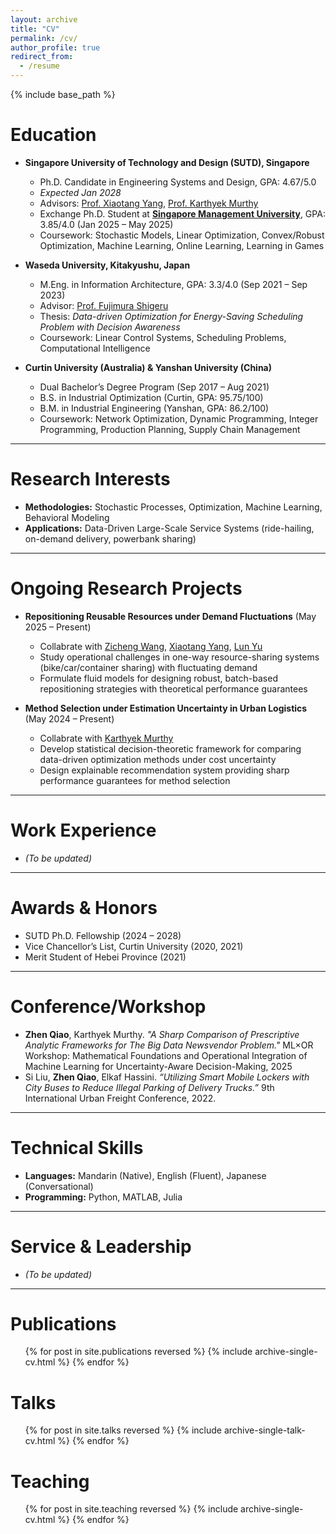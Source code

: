 ```yaml
---
layout: archive
title: "CV"
permalink: /cv/
author_profile: true
redirect_from:
  - /resume
---
```


{% include base_path %}

Education
======
* **Singapore University of Technology and Design (SUTD), Singapore**  
  * Ph.D. Candidate in Engineering Systems and Design, GPA: 4.67/5.0  
  * *Expected Jan 2028*  
  * Advisors: [Prof. Xiaotang Yang](https://xiaotangyang.com/), [Prof. Karthyek Murthy](https://sites.google.com/site/karthyekswebpage/)  
  * Exchange Ph.D. Student at **[Singapore Management University](https://business.smu.edu.sg/phd-business-operations-management/programme-structure-curriculum)**, GPA: 3.85/4.0 (Jan 2025 – May 2025)  
  * Coursework: Stochastic Models, Linear Optimization, Convex/Robust Optimization, Machine Learning, Online Learning, Learning in Games

* **Waseda University, Kitakyushu, Japan**  
  * M.Eng. in Information Architecture, GPA: 3.3/4.0 (Sep 2021 – Sep 2023)  
  * Advisor: [Prof. Fujimura Shigeru](https://www.smartindustry.jp/)  
  * Thesis: *Data-driven Optimization for Energy-Saving Scheduling Problem with Decision Awareness*  
  * Coursework: Linear Control Systems, Scheduling Problems, Computational Intelligence  

* **Curtin University (Australia) & Yanshan University (China)**  
  * Dual Bachelor’s Degree Program (Sep 2017 – Aug 2021)  
  * B.S. in Industrial Optimization (Curtin, GPA: 95.75/100)  
  * B.M. in Industrial Engineering (Yanshan, GPA: 86.2/100)  
  * Coursework: Network Optimization, Dynamic Programming, Integer Programming, Production Planning, Supply Chain Management

---

Research Interests
======
* **Methodologies:** Stochastic Processes, Optimization, Machine Learning, Behavioral Modeling  
* **Applications:** Data-Driven Large-Scale Service Systems (ride-hailing, on-demand delivery, powerbank sharing)  

---

Ongoing Research Projects
======
* **Repositioning Reusable Resources under Demand Fluctuations** (May 2025 – Present)  
  * Collabrate with [Zicheng Wang](https://zicheng-wang.com/), [Xiaotang Yang](https://xiaotangyang.com/), [Lun Yu](https://sds.cuhk.edu.cn/en/teacher/826)
  * Study operational challenges in one-way resource-sharing systems (bike/car/container sharing) with fluctuating demand  
  * Formulate fluid models for designing robust, batch-based repositioning strategies with theoretical performance guarantees  

* **Method Selection under Estimation Uncertainty in Urban Logistics** (May 2024 – Present)  
  * Collabrate with [Karthyek Murthy](https://sites.google.com/site/karthyekswebpage/)  
  * Develop statistical decision-theoretic framework for comparing data-driven optimization methods under cost uncertainty  
  * Design explainable recommendation system providing sharp performance guarantees for method selection  

---

Work Experience
======
* *(To be updated)*  

---

Awards & Honors
======
* SUTD Ph.D. Fellowship (2024 – 2028)  
* Vice Chancellor’s List, Curtin University (2020, 2021)  
* Merit Student of Hebei Province (2021)
---

Conference/Workshop
======
* **Zhen Qiao**, Karthyek Murthy. *"A Sharp Comparison of Prescriptive Analytic Frameworks for The Big Data Newsvendor Problem."* ML×OR Workshop: Mathematical Foundations and Operational Integration of Machine Learning for Uncertainty-Aware Decision-Making, 2025
* Si Liu, **Zhen Qiao**, Elkaf Hassini. *“Utilizing Smart Mobile Lockers with City Buses to Reduce Illegal Parking of Delivery Trucks.”* 9th International Urban Freight Conference, 2022.  

---

Technical Skills
======
* **Languages:** Mandarin (Native), English (Fluent), Japanese (Conversational)  
* **Programming:** Python, MATLAB, Julia

---

Service & Leadership
======
* *(To be updated)*  

---

Publications
======
<ul>{% for post in site.publications reversed %}
  {% include archive-single-cv.html %}
{% endfor %}</ul>

Talks
======
<ul>{% for post in site.talks reversed %}
  {% include archive-single-talk-cv.html %}
{% endfor %}</ul>

Teaching
======
<ul>{% for post in site.teaching reversed %}
  {% include archive-single-cv.html %}
{% endfor %}</ul>
